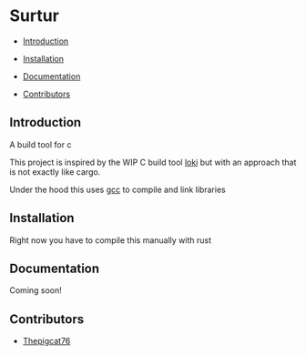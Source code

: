 # Surtur

- [Introduction](#introduction)

- [Installation](#installation)

- [Documentation](#documentation)

- [Contributors](#contributors)

## Introduction

A build tool for c

This project is inspired by the WIP C build tool [loki](https://github.com/hllhnd/loki) but with an approach that is not exactly like cargo.

Under the hood this uses [gcc](https://gcc.gnu.org/) to compile and link libraries

## Installation

Right now you have to compile this manually with rust

## Documentation

Coming soon!

## Contributors

- [Thepigcat76](https://github.com/Thepigcat76)
